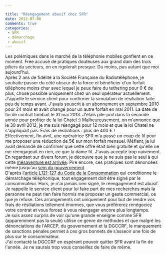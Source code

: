 ```yaml
---

title: "Réengagement abusif chez SFR"
date: 2012-07-06
comments: true
categories:
 - SFR
 - démarchage
 - abusif
---
```


<div class='post'>
<div dir="ltr" style="text-align: left;" trbidi="on">Les polémiques dans le marché de la téléphonie mobiles gonflent en ce moment. Free accusé de pratiques douteuses aux grand dam des trois piliers du secteurs, on en rigolerait presque. Du moins, pas autant que moi aujourd'hui.<br />Après 2 ans de fidélité à la Société Française du Radiotéléphone, je souhaite passer du côté obscur de la force et bénéficier d'un forfait téléphone moins cher avec lequel je peux faire du tethering pour 0 € de plus, chose possible uniquement chez un seul opérateur&nbsp;actuellement.<br />J'appelle le service client pour confirmer la simulation de résiliation faite peu de temps avant. J'avais souscrit à un abonnement en septembre 2010 pour 24 mois et avait changé pour un autre forfait en mai 2011. La date de fin de contrat tombait le 31 mai 2013. J'étais pile-poil dans la seconde année pour profiter de la loi Chatel :)&nbsp;Malheureusement, on m'annonce que le 30 avril 2012, je me suis réengagé pour 12 mois et que la loi Chatel ne s'appliquait pas. Frais de résiliations : plus de 400 € !<br />Effectivement, fin avril, une opératrice SFR m'a passé un coup de fil pour me proposer une réduction de 5€ sur mon forfait mensuel. Méfiant, je lui avait demandé de confirmer que cette offre était bien gratuite et qu'elle ne me&nbsp;réengageait&nbsp;en rien, ce que la dame fit. J'avais accepté trop naïvement.<br />En regardant sur divers forum, je découvre que je ne suis pas le seul à qui cette <a href="http://forum.lesarnaques.com/telephonie-mobile-internet-cles3g/reengagement-abusif-sfr-non-eligible-loi-chatel-t118346.html" target="_blank">mésaventure est arrivée</a>. Pire encore, ces pratiques sont dénoncées même jusqu'au <a href="http://questions.assemblee-nationale.fr/q13/13-118385QE.htm" target="_blank">sein du gouvernement</a>.<br />D'après l<a href="http://www.legifrance.gouv.fr/affichCodeArticle.do?idArticle=LEGIARTI000006292091&amp;cidTexte=LEGITEXT000006069565&amp;dateTexte=20080325 target="_blank">'article L121-127 du Code de la Consommation</a>&nbsp;qui conditionne le démarchage téléphonique, tout engagement doit être signé par le consommateur. Hors, je n'ai jamais rien signé, le réengagement est abusif. Je rappelle le service client pour lui faire part de mes recherches mais la personne ne peut rien faire hormis me proposer un geste commercial, ce que je refuse. Ces arrangements ont uniquement pour but de rendre vos frais de résiliations tellement énormes, que vous préférerez renégociez votre contrat et vous forcez à vous réengager encore plus longtemps.&nbsp;<br />Je suis assez surpris de voir qu'une grande enseigne comme SFR (apparemment pas la seule) utilise ce genre de méthodes et que&nbsp;malgré&nbsp;les dénonciations de l'ARCEP, du gouvernement et la DGCCRF, le manquement de sanctions pénales permet à ces gros bonnets de&nbsp;s’asseoir une fois de plus sur le consommateur.&nbsp;<br />J'ai contacté la DGCCRF en espérant pouvoir quitter SFR avant la fin de l'année. Je ne saurais trop vous conseillez de faire de même.</div></div>
